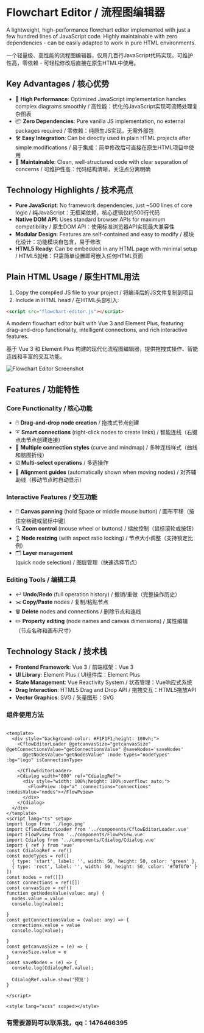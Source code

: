 # Flowchart Editor / 流程图编辑器

A lightweight, high-performance flowchart editor implemented with just a few hundred lines of JavaScript code. Highly maintainable with zero dependencies - can be easily adapted to work in pure HTML environments.

一个轻量级、高性能的流程图编辑器，仅用几百行JavaScript代码实现。可维护性高，零依赖 - 可轻松修改后直接在原生HTML中使用。

## Key Advantages / 核心优势

- 🚀 **High Performance**: Optimized JavaScript implementation handles complex diagrams smoothly / 高性能：优化的JavaScript实现可流畅处理复杂图表
- 📦 **Zero Dependencies**: Pure vanilla JS implementation, no external packages required / 零依赖：纯原生JS实现，无需外部包
- 🛠️ **Easy Integration**: Can be directly used in plain HTML projects after simple modifications / 易于集成：简单修改后可直接在原生HTML项目中使用
- 🧩 **Maintainable**: Clean, well-structured code with clear separation of concerns / 可维护性高：代码结构清晰，关注点分离明确

## Technology Highlights / 技术亮点

- **Pure JavaScript**: No framework dependencies, just ~500 lines of core logic / 纯JavaScript：无框架依赖，核心逻辑仅约500行代码
- **Native DOM API**: Uses standard browser APIs for maximum compatibility / 原生DOM API：使用标准浏览器API实现最大兼容性
- **Modular Design**: Features are self-contained and easy to modify / 模块化设计：功能模块自包含，易于修改
- **HTML5 Ready**: Can be embedded in any HTML page with minimal setup / HTML5就绪：只需简单设置即可嵌入任何HTML页面

## Plain HTML Usage / 原生HTML用法

1. Copy the compiled JS file to your project / 将编译后的JS文件复制到项目
2. Include in HTML head / 在HTML头部引入:

```html
<script src="flowchart-editor.js"></script>
```

A modern flowchart editor built with Vue 3 and Element Plus, featuring drag-and-drop functionality, intelligent connections, and rich interactive features.

基于 Vue 3 和 Element Plus 构建的现代化流程图编辑器，提供拖拽式操作、智能连线和丰富的交互功能。

![Flowchart Editor Screenshot](screenshot.png) <!-- 替换为实际截图 -->

## Features / 功能特性

### Core Functionality / 核心功能
- 🖱️ **Drag-and-drop node creation** / 拖拽式节点创建
- ➰ **Smart connections** (right-click nodes to create links) / 智能连线（右键点击节点创建连接）
- 🎨 **Multiple connection styles** (curve and mindmap) / 多种连线样式（曲线和脑图折线）
- ☑️ **Multi-select operations** / 多选操作
- 📏 **Alignment guides** (automatically shown when moving nodes) / 对齐辅助线（移动节点时自动显示）

### Interactive Features / 交互功能
- 🖱️ **Canvas panning** (hold Space or middle mouse button) / 画布平移（按住空格键或鼠标中键）
- 🔍 **Zoom control** (mouse wheel or buttons) / 缩放控制（鼠标滚轮或按钮）
- ↕️ **Node resizing** (with aspect ratio locking) / 节点大小调整（支持锁定比例）
- 🗂️ **Layer management** (quick node selection) / 图层管理（快速选择节点）

### Editing Tools / 编辑工具
- ↩️ **Undo/Redo** (full operation history) / 撤销/重做（完整操作历史）
- ✂️ **Copy/Paste** nodes / 复制/粘贴节点
- 🗑️ **Delete** nodes and connections / 删除节点和连线
- ✏️ **Property editing** (node names and canvas dimensions) / 属性编辑（节点名称和画布尺寸）

## Technology Stack / 技术栈

- **Frontend Framework**: Vue 3 / 前端框架：Vue 3
- **UI Library**: Element Plus / UI组件库：Element Plus
- **State Management**: Vue Reactivity System / 状态管理：Vue响应式系统
- **Drag Interaction**: HTML5 Drag and Drop API / 拖拽交互：HTML5拖放API
- **Vector Graphics**: SVG / 矢量图形：SVG



### 组件使用方法

```vue

<template>
  <div style="background-color: #F1F1F1;height: 100vh;">
    <CflowEditorLoader @getcanvasSize="getcanvasSize" @getConnectionsValue="getConnectionsValue" @saveNodes='saveNodes'
      @getNodesValue="getNodesValue" :node-types="nodeTypes" :bg="logo" isConnectionType>

    </CflowEditorLoader>
    <Cdialog width="800" ref="CdialogRef">
      <div style="width: 100%;height: 100%;overflow: auto;">
        <FlowPview :bg="a" :connections="connections" :nodesValue="nodes"></FlowPview>
      </div>
    </Cdialog>
  </div>
</template>
<script lang="ts" setup>
import logo from './logo.png'
import CflowEditorLoader from '../components/CflowEditorLoader.vue'
import FlowPview from '../components/FlowPview.vue'
import Cdialog from '../components/Cdialog/Cdialog.vue'
import { ref } from 'vue'
const CdialogRef = ref()
const nodeTypes = ref([
  { type: 'start', label: '', width: 50, height: 50, color: 'green' },
  { type: 'rect', label: '', width: 50, height: 50, color: '#f0f0f0' }
])
const nodes = ref([])
const connections = ref([])
const canvasSize = ref()
function getNodesValue(value: any) {
  nodes.value = value
  console.log(value);

}
const getConnectionsValue = (value: any) => {
  connections.value = value
  console.log(value);

}
const getcanvasSize = (e) => {
  canvasSize.value = e
}
const saveNodes = (e) => {
  console.log(CdialogRef.value);

  CdialogRef.value.show('预览')
}

</script>

<style lang="scss" scoped></style>
```

### 有需要源码可以联系我，qq：1476466395



